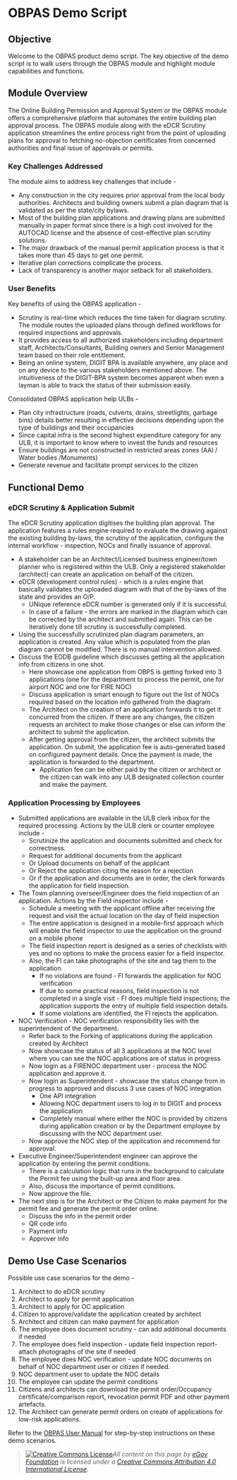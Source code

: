 # OBPAS Demo Script

## Objective

Welcome to the OBPAS product demo script. The key objective of the demo script is to walk users through the OBPAS module and highlight module capabilities and functions.

## Module Overview

The Online Building Permission and Approval System or the OBPAS module offers a comprehensive platform that automates the entire building plan approval process. The OBPAS module along with the eDCR Scrutiny application streamlines the entire process right from the point of uploading plans for approval to fetching no-objection certificates from concerned authorities and final issue of approvals or permits. 

### Key Challenges Addressed

The module aims to address key challenges that include -

* Any construction in the city requires prior approval from the local body authorities. Architects and building owners submit a plan diagram that is validated as per the state/city bylaws.
* Most of the building plan applications and drawing plans are submitted manually in paper format since there is a high cost involved for the AUTOCAD license and the absence of cost-effective plan scrutiny solutions.
* The major drawback of the manual permit application process is that it takes more than 45 days to get one permit.
* Iterative plan corrections complicate the process.
* Lack of transparency is another major setback for all stakeholders.

### User Benefits

Key benefits of using the OBPAS application -

* Scrutiny is real-time which reduces the time taken for diagram scrutiny. The module routes the uploaded plans through defined workflows for required inspections and approvals.
* It provides access to all authorized stakeholders including department staff, Architects/Consultants, Building owners and Senior Management team based on their role entitlement.
* Being an online system, DIGIT BPA is available anywhere, any place and on any device to the various stakeholders mentioned above. The intuitiveness of the DIGIT-BPA system becomes apparent when even a layman is able to track the status of their submission easily.

Consolidated OBPAS application help ULBs -

* Plan city infrastructure \(roads, culverts, drains, streetlights, garbage bins\) details better resulting in effective decisions depending upon the type of buildings and their occupancies
* Since capital infra is the second highest expenditure category for any ULB, it is important to know where to invest the funds and resources
* Ensure buildings are not constructed in restricted areas zones \(AAI / Water bodies /Monuments\)
* Generate revenue and facilitate prompt services to the citizen

## Functional Demo 

### eDCR Scrutiny & Application Submit

The eDCR Scrutiny application digitises the building plan approval. The application features a rules engine required to evaluate the drawing against the existing building by-laws, the scrutiny of the application, configure the internal workflow - inspection, NOCs and finally issuance of approval. 

* A stakeholder can be an Architect/Licensed business engineer/town planner who is registered within the ULB. Only a registered stakeholder \(architect\) can create an application on behalf of the citizen.
* eDCR \(development control rules\) -  which is a rules engine that basically validates the uploaded diagram with that of the by-laws of the state and provides an O/P.
  * UNique reference eDCR number is generated only if it is successful.
  * In case of a failure - the errors are marked in the diagram which can be corrected by the architect and submitted again. This can be iteratively done till scrutiny is successfully completed.
* Using the successfully scrutinized plan diagram parameters, an application is created. Any value which is populated from the plan diagram cannot be modified. There is no manual intervention allowed.
* Discuss the EODB guideline which discusses getting all the application info from citizens in one shot.
  * Here showcase one application from OBPS is getting forked into 3 applications \(one for the department to process the permit, one for airport NOC and one for FIRE NOC\)
  * Discuss application is smart enough to figure out the list of NOCs required based on the location info gathered from the diagram.
  * The Architect on the creation of an application forwards it to get it concurred from the citizen. If there are any changes, the citizen requests an architect to make those changes or else can inform the architect to submit the application.
  * After getting approval from the citizen, the architect submits the application. On submit, the application fee is auto-generated based on configured payment details. Once the payment is made, the application is forwarded to the department.
    * Application fee can be either paid by the citizen or architect or the citizen can walk into any ULB designated collection counter and make the payment.

### Application Processing by Employees

* Submitted applications are available in the ULB clerk inbox for the required processing. Actions by the ULB clerk or counter employee include -
  * Scrutinize the application and documents submitted and check for correctness.
  * Request for additional documents from the applicant
  * Or Upload documents on behalf of the applicant
  * Or Reject the application citing the reason for a rejection
  * Or if the application and documents are in order, the clerk forwards the application for field inspection.
* The Town planning overseer/Engineer does the field inspection of an application. Actions by the Field inspector include - 
  * Schedule a meeting with the applicant offline after receiving the request and visit the actual location on the day of field inspection
  * The entire application is designed in a mobile-first approach which will enable the field inspector to use the application on the ground on a mobile phone
  * The field inspection report is designed as a series of checklists with yes and no options to make the process easier for a field inspector.
  * Also, the FI can take photographs of the site and tag them to the application.
    * If no violations are found - FI forwards the application for NOC verification
    * If due to some practical reasons, field inspection is not completed in a single visit - FI does multiple field inspections; the application supports the entry of multiple field inspection details.
    * If some violations are identified, the FI rejects the application.
* NOC Verification - NOC verification responsibility lies with the superintendent of the department.
  * Refer back to the Forking of applications during the application created by Architect
  * Now showcase the status of all 3 applications at the NOC level where you can see the NOC applications are of status in progress.
  * Now login as a FIRENOC department user - process the NOC application and approve it.
  * Now login as Superintendent - showcase the status change from in progress to approved and discuss 3 use cases of NOC integration.
    * One API integration
    * Allowing NOC department users to log in to DIGIT and process the application
    * Completely manual where either the NOC is provided by citizens during application creation or by the Department employee by discussing with the NOC department user.
  * Now approve the NOC step of the application and recommend for approval.
* Executive Engineer/Superintendent engineer can approve the application by entering the permit conditions.
  * There is a calculation logic that runs in the background to calculate the Permit fee using the built-up area and floor area.
  * Also, discuss the importance of permit conditions.
  * Now approve the file.
* The next step is for the Architect or the Citizen to make payment for the permit fee and generate the permit order online.
  * Discuss the info in the permit order
  * QR code info
  * Payment info
  * Approver info

## Demo Use Case Scenarios

Possible use case scenarios for the demo -

1. Architect to do eDCR scrutiny
2. Architect to apply for permit application
3. Architect to apply for OC application
4. Citizen to approve/validate the application created by architect
5. Architect and citizen can make payment for application
6. The employee does document scrutiny - can add additional documents if needed
7. The employee does field inspection - update field inspection report-  attach photographs of the site if needed
8. The employee does NOC verification - update NOC documents on behalf of NOC department user or citizen if needed.
9. NOC department user to update the NOC details
10. The employee can update the permit conditions
11. Citizens and architects can download the permit order/Occupancy certificate/comparison report, revocation permit PDF and other payment artefacts.
12. The Architect can generate permit orders on create of applications for low-risk applications.

Refer to the [OBPAS User Manual](obpas-user-manual/) for step-by-step instructions on these demo scenarios.





> [![Creative Commons License](https://i.creativecommons.org/l/by/4.0/80x15.png)_​_](http://creativecommons.org/licenses/by/4.0/)_All content on this page by_ [_eGov Foundation_](https://egov.org.in/) _is licensed under a_ [_Creative Commons Attribution 4.0 International License_](http://creativecommons.org/licenses/by/4.0/)_._

